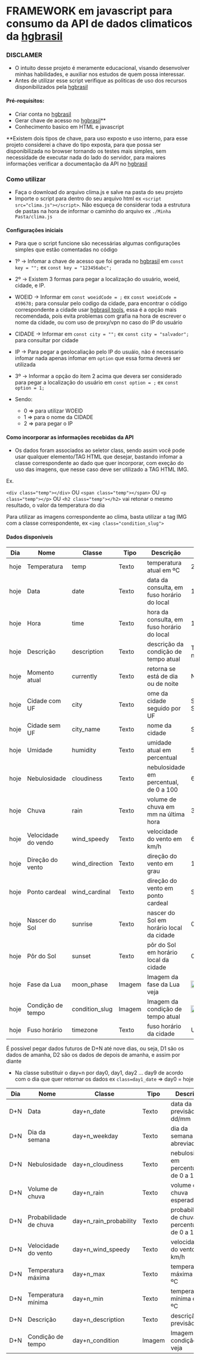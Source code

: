 # FRAMEWORK em javascript para consumo da API de dados climaticos da [hgbrasil](https://hgbrasil.com/)

### DISCLAMER 
- O intuito desse projeto é meramente educacional, visando desenvolver minhas habilidades, e auxiliar nos estudos de quem possa interessar.
- Antes de utilizar esse script verifique as politicas de uso dos recursos disponibilizados pela [hgbrasil](https://hgbrasil.com/)

#### Pré-requisitos:

- Criar conta no [hgbrasil](https://hgbrasil.com/)
- Gerar chave de acesso no [hgbrasil](https://hgbrasil.com/)**
- Conhecimento basico em HTML e javascript

**Existem dois tipos de chave, para uso exposto e uso interno, para esse projeto considerei a chave do tipo exposta, para que possa ser disponibilizada no browser tornando os testes mais simples, sem necessidade de executar nada do lado do servidor, para maiores informações verificar a documentação da API no [hgbrasil](https://hgbrasil.com/)

### Como utilizar

- Faça o download do arquivo clima.js e salve na pasta do seu projeto
- Importe o script para dentro do seu arquivo html ex ```<script src="clima.js"></script>```. Não esqueça de considerar toda a estrutura de pastas na hora de informar o caminho do arquivo ex ```./Minha Pasta/clima.js```

#### Configurações iniciais

- Para que o script funcione são necessárias algumas configurações simples que estão comentadas no código

 - 1º -> Infomar a chave de acesso que foi gerada no [hgbrasil](https://hgbrasil.com/) em ```const key = "";``` ex ```const key = "123456abc";```

 - 2º -> Existem 3 formas para pegar a localização do usuário, woeid, cidade, e IP.

  - WOEID -> Informar em ```const woeidCode = ;``` ex ```const woeidCode = 459678;``` para consular pelo codigo da cidade, para encontrar o código correspondente a cidade usar [hgbrasil tools](https://console.hgbrasil.com/documentation/weather/tools), essa é a opção mais recomendada, pois evita problemas com grafia na hora de escrever o nome da cidade, ou com uso de proxy/vpn no caso do IP do usuário


  - CIDADE -> Informar em ```const city = "";``` ex ```const city = "salvador";``` para consultar por cidade

  - IP -> Para pegar a geolocaliação pelo IP do usuáio, não é necessario infomar nada apenas infomar em ```option``` que essa forma deverá ser utilizada

 - 3º -> Informar a opção do item 2 acima que devera ser considerado para pegar a localização do usuário em ```const option = ;``` ex ```const option = 1;```

  - Sendo: 
    - 0 => para utilizar WOEID
    - 1 => para o nome da CIDADE
    - 2 => para pegar o IP

#### Como incorporar as informações recebidas da API

 - Os dados foram associados ao seletor class, sendo assim você pode usar qualquer elemento/TAG HTML que desejar, bastando infomar a classe correspondente ao dado que quer incorporar, com exeção do uso das imagens, que nesse caso deve ser utilizado a TAG HTML IMG.

 Ex.

 ```<div class="temp"></div>``` OU 
 ```<span class="temp"></span>``` OU 
 ```<p class="temp"></p>``` OU 
 ```<h2 class="temp"></h2>```
vai retonar o mesmo resultado, o valor da temperatura do dia

Para utilizar as imagens correspondente ao clima, basta utilizar a tag IMG com a classe correspondente, ex ```<img class="condition_slug">```


#### Dados disponiveis

|Dia|Nome|Classe|Tipo|Descrição|Exemplo|
|---|----|------|----|-----|-------|
|hoje|Temperatura|temp|Texto|temperatura atual em ºC| 23°|
|hoje|Data|date|Texto|data da consulta, em fuso horário do local| 10/08/2020|
|hoje|Hora|time|Texto|hora da consulta, em fuso horário do local| 15:45|
|hoje|Descrição|description|Texto|descrição da condição de tempo atual | Tempo nublado|
|hoje|Momento atual|currently|Texto|retorna se está de dia ou de noite | Noite|
|hoje|Cidade com UF|city|Texto|ome da cidade seguido por UF| São Paulo, SP|
|hoje|Cidade sem UF|city_name|Texto|nome da cidade| Salvador|
|hoje|Umidade|humidity|Texto|umidade atual em percentual| 58%|
|hoje|Nebulosidade|cloudiness|Texto|nebulosidade em percentual, de 0 a 100| 60%|
|hoje|Chuva|rain|Texto|volume de chuva em mm na última hora| 3.48%
|hoje|Velocidade do vendo|wind_speedy|Texto|velocidade do vento em km/h|6.31 km/h
|hoje|Direção do vento|wind_direction|Texto|direção do vento em grau| 102
|hoje|Ponto cardeal|wind_cardinal|Texto|direção do vento em ponto cardeal| SE
|hoje|Nascer do Sol|sunrise|Texto|nascer do Sol em horário local da cidade| 05:57 am
|hoje|Pôr do Sol |sunset|Texto|pôr do Sol em horário local da cidade| 05:21 pm
|hoje|Fase da Lua|moon_phase|Imagem|Imagem da fase da Lua veja|<img src="./img/waxing_crescent.png" width="20px">
|hoje|Condição de tempo|condition_slug|Imagem|Imagem da condição de tempo atual|<img src="./img/cloudly_day.svg" width="20px">
|hoje|Fuso horário|timezone|Texto|fuso horário da cidade|UTC -03:00

É possivel pegar dados futuros de D+N até nove dias, ou seja, D1 são os dados de amanha, D2 são os dados de depois de amanha, e assim por diante
* Na classe substituir o day+n por day0, day1, day2 ... day9 de acordo com o dia que quer retornar os dados ex ```class=day1_date``` => day0 = hoje

|Dia|Nome|Classe|Tipo|Descrição|Exemplo|
|---|----|------|----|-----|-------|
|D+N|Data|day+n_date|Texto|data da previsão dd/mm|10/07
|D+N|Dia da semana|day+n_weekday|Texto|dia da semana abreviado|Qua
|D+N|Nebulosidade|day+n_cloudiness|Texto| nebulosidade em percentual, de 0 a 100|74%
|D+N|Volume de chuva|day+n_rain |Texto| volume de chuva esperado|3.48%
|D+N|Probabilidade de chuva|day+n_rain_probability |Texto| probabilidade de chuva em percentual, de 0 a 100|100%
|D+N|Velocidade do vento|day+n_wind_speedy |Texto| velocidade do vento em km/h|5.86 km/h
|D+N|Temperatura máxima|day+n_max |Texto| temperatura máxima em ºC|24°
|D+N|Temperatura mínima|day+n_min |Texto|temperatura mínima em ºC|26°
|D+N|Descrição|day+n_description |Texto| descrição da previsão|Chuvas esparsas
|D+N|Condição de tempo|day+n_condition |Imagem| Imagem da condição veja|<img src="./img/cloudly_day.svg" width="20px">

